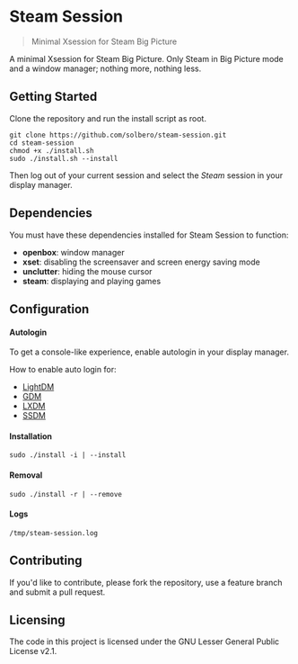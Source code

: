 # Steam Session
> Minimal Xsession for Steam Big Picture

A minimal Xsession for Steam Big Picture. Only Steam in Big Picture mode and a window manager; nothing more, nothing less.

## Getting Started

Clone the repository and run the install script as root.

```shell
git clone https://github.com/solbero/steam-session.git
cd steam-session
chmod +x ./install.sh
sudo ./install.sh --install
```

Then log out of your current session and select the *Steam* session in your display manager.

## Dependencies

You must have these dependencies installed for Steam Session to function:

* **openbox**: window manager
* **xset**: disabling the screensaver and screen energy saving mode
* **unclutter**: hiding the mouse cursor
* **steam**: displaying and playing games

## Configuration

#### Autologin

To get a console-like experience, enable autologin in your display manager.

How to enable auto login for:
* [LightDM](https://wiki.archlinux.org/title/LightDM#Enabling_autologin)
* [GDM](https://wiki.archlinux.org/title/GDM#Automatic_login)
* [LXDM](https://wiki.archlinux.org/title/LXDM#Autologin)
* [SSDM](https://wiki.archlinux.org/title/SDDM#Autologin)

#### Installation

```shell
sudo ./install -i | --install
```

#### Removal

```shell
sudo ./install -r | --remove
```

#### Logs

```shell
/tmp/steam-session.log
```

## Contributing

If you'd like to contribute, please fork the repository, use a feature branch and submit a pull request.


## Licensing

The code in this project is licensed under the GNU Lesser General Public License v2.1.
